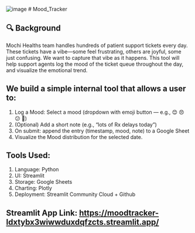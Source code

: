 ![image](https://github.com/user-attachments/assets/719fab9b-b0ec-47d4-a70b-0f8eb859db53) # Mood_Tracker

## 🔍 Background

Mochi Healths team handles hundreds of patient support tickets every day. These tickets have a vibe—some feel frustrating, others are joyful, some just confusing.
We want to capture that vibe as it happens. This tool will help support agents log the mood of the ticket queue throughout the day, and visualize the emotional trend.

## We build a simple internal tool that allows a user to:
1. Log a Mood: Select a mood (dropdown with emoji button — e.g., 😊 😠 😕 🎉)
2. (Optional) Add a short note (e.g., “lots of Rx delays today”)
3. On submit: append the entry (timestamp, mood, note) to a Google Sheet
4. Visualize the Mood distribution for the selected date.

## Tools Used:
1. Language: Python
2. UI: Streamlit 
3. Storage: Google Sheets
4. Charting: Plotly
5. Deployment: Streamlit Community Cloud + Github

## Streamlit App Link: https://moodtracker-ldxtybx3wiwwduxdqfzcts.streamlit.app/

